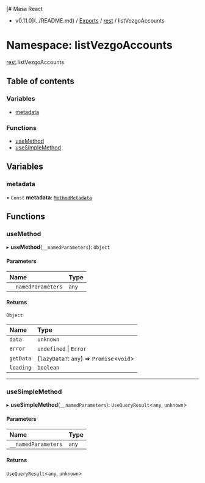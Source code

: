 [# Masa React
 - v0.11.0](../README.md) / [Exports](../modules.md) / [rest](rest.md) / listVezgoAccounts

# Namespace: listVezgoAccounts

[rest](rest.md).listVezgoAccounts

## Table of contents

### Variables

- [metadata](rest.listVezgoAccounts.md#metadata)

### Functions

- [useMethod](rest.listVezgoAccounts.md#usemethod)
- [useSimpleMethod](rest.listVezgoAccounts.md#usesimplemethod)

## Variables

### metadata

• `Const` **metadata**: [`MethodMetadata`](../interfaces/rest.MethodMetadata.md)

## Functions

### useMethod

▸ **useMethod**(`__namedParameters`): `Object`

#### Parameters

| Name | Type |
| :------ | :------ |
| `__namedParameters` | `any` |

#### Returns

`Object`

| Name | Type |
| :------ | :------ |
| `data` | `unknown` |
| `error` | `undefined` \| `Error` |
| `getData` | (`lazyData?`: `any`) => `Promise`<`void`\> |
| `loading` | `boolean` |

___

### useSimpleMethod

▸ **useSimpleMethod**(`__namedParameters`): `UseQueryResult`<`any`, `unknown`\>

#### Parameters

| Name | Type |
| :------ | :------ |
| `__namedParameters` | `any` |

#### Returns

`UseQueryResult`<`any`, `unknown`\>
